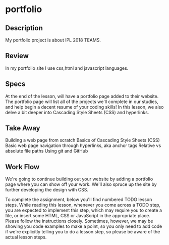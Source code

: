 # portfolio
## Description
  My portfolio project is about IPL 2018 TEAMS.
## Review
  In my portfolio site I use css,html and javascript languages.
  ## Specs
At the end of the lesson, will have a portfolio page added to their website. The portfolio page will list all of the projects we'll complete in our studies, and help begin a decent resume of your coding skills! In this lesson, we also delve a bit deeper into Cascading Style Sheets (CSS) and hyperlinks.
## Take Away
Building a web page from scratch
Basics of Cascading Style Sheets (CSS)
Basic web page navigation through hyperlinks, aka anchor tags
Relative vs absolute file paths
Using git and GitHub
## Work Flow
We're going to continue building out your website by adding a portfolio page where you can show off your work. We'll also spruce up the site by further developing the design with CSS.

To complete the assignment, below you'll find numbered TODO lesson steps. While reading this lesson, whenever you come across a TODO step, you are expected to implement this step, which may require you to create a file, or insert some HTML, CSS or JavaScript in the appropriate place. Please follow the instructions closely. Sometimes, however, we may be showing you code examples to make a point, so you only need to add code if we're explicitly telling you to do a lesson step, so please be aware of the actual lesson steps.
